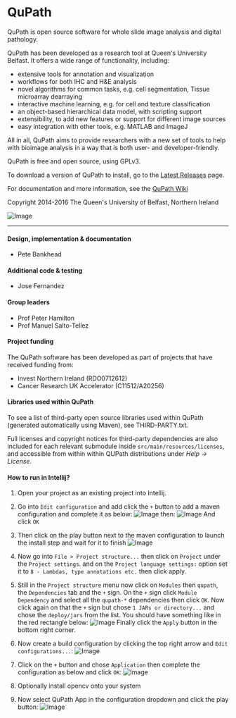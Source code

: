 QuPath
======

QuPath is open source software for whole slide image analysis and digital pathology.

QuPath has been developed as a research tool at Queen's University Belfast.  It offers a wide range of functionality, including:

* extensive tools for annotation and visualization
* workflows for both IHC and H&E analysis
* novel algorithms for common tasks, e.g. cell segmentation, Tissue microarray dearraying
* interactive machine learning, e.g. for cell and texture classification
* an object-based hierarchical data model, with scripting support
* extensibility, to add new features or support for different image sources
* easy integration with other tools, e.g. MATLAB and ImageJ

All in all, QuPath aims to provide researchers with a new set of tools to help with bioimage analysis in a way that is both user- and developer-friendly.

QuPath is free and open source, using GPLv3.

To download a version of QuPath to install, go to the [Latest Releases](https://github.com/qupath/qupath/releases/latest) page.

For documentation and more information, see the [QuPath Wiki](https://go.qub.ac.uk/qupath-docs)

Copyright 2014-2016 The Queen's University of Belfast, Northern Ireland

![Image](https://raw.githubusercontent.com/wiki/qupath/qupath/images/qupath_demo.jpg)

----

#### Design, implementation & documentation
* Pete Bankhead

#### Additional code & testing
* Jose Fernandez

#### Group leaders
* Prof Peter Hamilton
* Prof Manuel Salto-Tellez

#### Project funding
The QuPath software has been developed as part of projects that have received funding from:

* Invest Northern Ireland (RDO0712612)
* Cancer Research UK Accelerator (C11512/A20256)

#### Libraries used within QuPath
To see a list of third-party open source libraries used within QuPath (generated automatically using Maven), see THIRD-PARTY.txt.

Full licenses and copyright notices for third-party dependencies are also included for each relevant submodule inside ```src/main/resources/licenses```, and accessible from within within QUPath distributions under *Help &rarr; License*.


#### How to run in Intellij?

1. Open your project as an existing project into Intellij.
1. Go into `Edit configuration` and add click the `+` button to add a maven configuration
and complete it as below:
![Image](https://image.ibb.co/dFGZky/idea2.png)
then:
![Image](https://image.ibb.co/gXtYVy/idea4.png)
And click `OK`
1. Then click on the play button next to the maven configuration to launch the install step and
wait for it to finish
![Image](https://image.ibb.co/cLHoxd/idea5.png)

1. Now go into `File > Project structure...` then click on `Project` under the `Project settings`.
and on the `Project language settings:` option set it to `8 - Lambdas, type annotations etc.`
then click apply.

1. Still in the `Project structure` menu now click on `Modules` then `qupath`, the
`Dependencies` tab and the `+` sign. On the `+` sign click `Module Dependency`
and select all the `qupath-*` dependencies then click `OK`.
Now click again on that the `+` sign but chose `1 JARs or directory...`
and chose the `deploy/jars` from the list. You should have something like
in the red rectangle below:
![Image](https://preview.ibb.co/kF2Vcd/idea1.png)
Finally click the `Apply` button in the bottom right corner.

1. Now create a build configuration by clicking the top right arrow and 
`Edit configurations...`:
![Image](https://image.ibb.co/dFGZky/idea2.png)

1. Click on the `+` button and chose `Application` then complete the configuration
as below and click `OK`:
![Image](https://image.ibb.co/cd49JJ/idea3.png)

1. Optionally install opencv onto your system
1. Now select QuPath App in the configuration dropdown and click the play button:
![Image](https://image.ibb.co/iqAu3J/idea7.png)